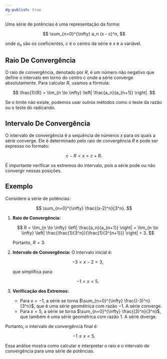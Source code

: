 ```yaml
---
dg-publish: true
---
```


Uma série de potências é uma representação da forma:

$$
\sum_{n=0}^{\infty} a_n (x - c)^n,
$$

onde $a_n$ são os coeficientes, $c$ é o centro da série e $x$ é a variável.

## Raio De Convergência

O raio de convergência, denotado por $R$, é um número não negativo que define o intervalo em torno do centro $c$ onde a série converge absolutamente. Para calcular $R$, usamos a fórmula:

$$
\frac{1}{R} = \lim_{n \to \infty} \left| \frac{a_n}{a_{n+1}} \right|.
$$

Se o limite não existe, podemos usar outros métodos como o teste da razão ou o teste do radicando.

## Intervalo De Convergência

O intervalo de convergência é a sequência de números $x$ para os quais a série converge. Ele é determinado pelo raio de convergência $R$ e pode ser expresso no formato:

$$
c - R < x < c + R.
$$

É importante verificar os extremos do intervalo, pois a série pode ou não convergir nessas posições.

## Exemplo

Considere a série de potências:

$$
\sum_{n=0}^{\infty} \frac{(x-2)^n}{3^n}.
$$

1. **Raio de Convergência:**

   $$
R = \lim_{n \to \infty} \left| \frac{a_n}{a_{n+1}} \right| = \lim_{n \to \infty} \left| \frac{\frac{1}{3^n}}{\frac{1}{3^{n+1}}} \right| = 3.
$$

   Portanto, $R = 3$.

2. **Intervalo de Convergência:**
   O intervalo inicial é:

   $$
-3 < x - 2 < 3,
$$

   que simplifica para:

   $$
-1 < x < 5.
$$

3. **Verificação dos Extremos:**
   - Para $x = -1$, a série se torna $\sum_{n=0}^{\infty} \frac{(-3)^n}{3^n}$, que é uma série geométrica com razão $-1$. A série converge.
   - Para $x = 5$, a série se torna $\sum_{n=0}^{\infty} \frac{(3)^n}{3^n}$, que também é uma série geométrica com razão $1$. A série diverge.

Portanto, o intervalo de convergência final é:

$$
-1 \leq x < 5.
$$

Essa análise mostra como calcular e interpretar o raio e o intervalo de convergência para uma série de potências.
